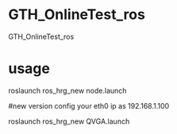 # GTH_OnlineTest_ros
GTH_OnlineTest_ros

# usage
roslaunch ros_hrg_new node.launch

#new version
config your eth0 ip as 192.168.1.100  

roslaunch ros_hrg_new QVGA.launch  

 
